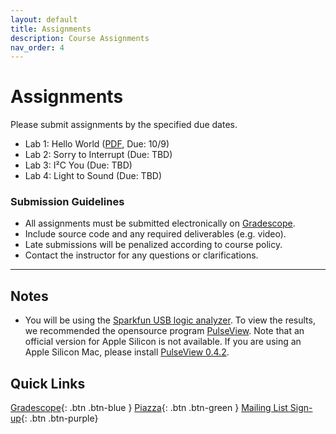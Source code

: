 ```yaml
---
layout: default
title: Assignments
description: Course Assignments
nav_order: 4
---
```


# Assignments

Please submit assignments by the specified due dates.

* Lab 1: Hello World ([PDF](../assets/labs/lab1.pdf), Due: 10/9) 
* Lab 2: Sorry to Interrupt (Due: TBD)
* Lab 3: I²C You (Due: TBD)
* Lab 4: Light to Sound (Due: TBD)


### Submission Guidelines

- All assignments must be submitted electronically on [Gradescope](https://www.gradescope.com/courses/1126821).
- Include source code and any required deliverables (e.g. video).
- Late submissions will be penalized according to course policy.
- Contact the instructor for any questions or clarifications.

---

## Notes

* You will be using the [Sparkfun USB logic analyzer](https://www.sparkfun.com/usb-logic-analyzer-24mhz-8-channel.html). To view the results, we recommended the opensource program [PulseView](https://sigrok.org/wiki/PulseView). Note that an official version for Apple Silicon is not available. If you are using an Apple Silicon Mac, please install [PulseView 0.4.2](../assets/labs/PulseView-0.4.2.dmg).

## Quick Links
[Gradescope](https://www.gradescope.com/courses/1126821){: .btn .btn-blue } [Piazza](https://piazza.com/stanford/fall2025/ee186){: .btn .btn-green } [Mailing List Sign-up](https://mailman.stanford.edu/mailman/listinfo/ee186_fall2025){: .btn .btn-purple}

